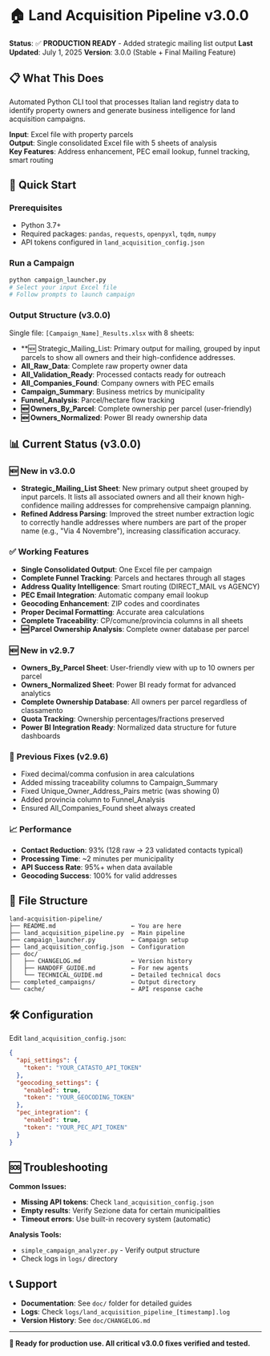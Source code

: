 # 🏠 Land Acquisition Pipeline v3.0.0

**Status**: ✅ **PRODUCTION READY** - Added strategic mailing list output
**Last Updated**: July 1, 2025
**Version**: 3.0.0 (Stable + Final Mailing Feature)

## 📋 **What This Does**

Automated Python CLI tool that processes Italian land registry data to identify property owners and generate business intelligence for land acquisition campaigns.

**Input**: Excel file with property parcels  
**Output**: Single consolidated Excel file with 5 sheets of analysis  
**Key Features**: Address enhancement, PEC email lookup, funnel tracking, smart routing

## 🚀 **Quick Start**

### Prerequisites
- Python 3.7+
- Required packages: `pandas`, `requests`, `openpyxl`, `tqdm`, `numpy`
- API tokens configured in `land_acquisition_config.json`

### Run a Campaign
```bash
python campaign_launcher.py
# Select your input Excel file
# Follow prompts to launch campaign
```

### Output Structure (v3.0.0)
Single file: `[Campaign_Name]_Results.xlsx` with 8 sheets:
- **🆕 Strategic_Mailing_List: Primary output for mailing, grouped by input parcels to show all owners and their high-confidence addresses.
- **All_Raw_Data**: Complete raw property owner data
- **All_Validation_Ready**: Processed contacts ready for outreach  
- **All_Companies_Found**: Company owners with PEC emails
- **Campaign_Summary**: Business metrics by municipality
- **Funnel_Analysis**: Parcel/hectare flow tracking
- **🆕 Owners_By_Parcel**: Complete ownership per parcel (user-friendly)
- **🆕 Owners_Normalized**: Power BI ready ownership data

## 📊 **Current Status (v3.0.0)**

### 🆕 **New in v3.0.0**
- **Strategic_Mailing_List Sheet**: New primary output sheet grouped by input parcels. It lists all associated owners and all their known high-confidence mailing addresses for comprehensive campaign planning.
- **Refined Address Parsing**: Improved the street number extraction logic to correctly handle addresses where numbers are part of the proper name (e.g., "Via 4 Novembre"), increasing classification accuracy.

### ✅ **Working Features**
- **Single Consolidated Output**: One Excel file per campaign
- **Complete Funnel Tracking**: Parcels and hectares through all stages
- **Address Quality Intelligence**: Smart routing (DIRECT_MAIL vs AGENCY)
- **PEC Email Integration**: Automatic company email lookup
- **Geocoding Enhancement**: ZIP codes and coordinates
- **Proper Decimal Formatting**: Accurate area calculations
- **Complete Traceability**: CP/comune/provincia columns in all sheets
- **🆕 Parcel Ownership Analysis**: Complete owner database per parcel

### 🆕 **New in v2.9.7**
- **Owners_By_Parcel Sheet**: User-friendly view with up to 10 owners per parcel
- **Owners_Normalized Sheet**: Power BI ready format for advanced analytics
- **Complete Ownership Database**: All owners per parcel regardless of classamento
- **Quota Tracking**: Ownership percentages/fractions preserved
- **Power BI Integration Ready**: Normalized data structure for future dashboards

### 🔧 **Previous Fixes (v2.9.6)**
- Fixed decimal/comma confusion in area calculations
- Added missing traceability columns to Campaign_Summary
- Fixed Unique_Owner_Address_Pairs metric (was showing 0)
- Added provincia column to Funnel_Analysis
- Ensured All_Companies_Found sheet always created

### 📈 **Performance**
- **Contact Reduction**: 93% (128 raw → 23 validated contacts typical)
- **Processing Time**: ~2 minutes per municipality
- **API Success Rate**: 95%+ when data available
- **Geocoding Success**: 100% for valid addresses

## 📁 **File Structure**

```
land-acquisition-pipeline/
├── README.md                     ← You are here
├── land_acquisition_pipeline.py  ← Main pipeline
├── campaign_launcher.py          ← Campaign setup
├── land_acquisition_config.json  ← Configuration
├── doc/
│   ├── CHANGELOG.md              ← Version history
│   ├── HANDOFF_GUIDE.md          ← For new agents
│   └── TECHNICAL_GUIDE.md        ← Detailed technical docs
├── completed_campaigns/          ← Output directory
└── cache/                        ← API response cache
```

## 🛠️ **Configuration**

Edit `land_acquisition_config.json`:
```json
{
  "api_settings": {
    "token": "YOUR_CATASTO_API_TOKEN"
  },
  "geocoding_settings": {
    "enabled": true,
    "token": "YOUR_GEOCODING_TOKEN"
  },
  "pec_integration": {
    "enabled": true,
    "token": "YOUR_PEC_API_TOKEN"
  }
}
```

## 🆘 **Troubleshooting**

**Common Issues:**
- **Missing API tokens**: Check `land_acquisition_config.json`
- **Empty results**: Verify Sezione data for certain municipalities
- **Timeout errors**: Use built-in recovery system (automatic)

**Analysis Tools:**
- `simple_campaign_analyzer.py` - Verify output structure
- Check logs in `logs/` directory

## 📞 **Support**

- **Documentation**: See `doc/` folder for detailed guides
- **Logs**: Check `logs/land_acquisition_pipeline_[timestamp].log`
- **Version History**: See `doc/CHANGELOG.md`

---
**🎯 Ready for production use. All critical v3.0.0 fixes verified and tested.**